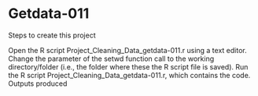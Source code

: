 # Getdata-011

Steps to create this project

Open the R script Project_Cleaning_Data_getdata-011.r using a text editor.
Change the parameter of the setwd function call to the working directory/folder (i.e., the folder where these the R script file is saved).
Run the R script Project_Cleaning_Data_getdata-011.r, which contains the  code.
Outputs produced
